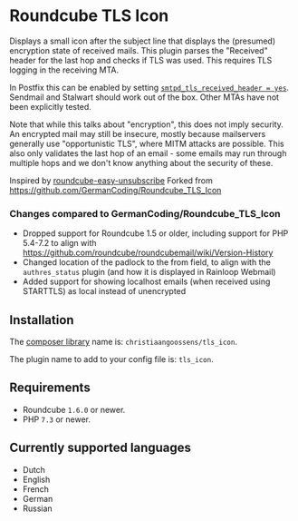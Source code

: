 # Roundcube TLS Icon

Displays a small icon after the subject line that displays the (presumed) encryption state of received mails.
This plugin parses the "Received" header for the last hop and checks if TLS was used. This requires TLS logging in the
receiving MTA.

In Postfix this can be enabled by
setting [`smtpd_tls_received_header = yes`](https://www.postfix.org/postconf.5.html#smtpd_tls_received_header). Sendmail and Stalwart
should work out of the box. Other MTAs have not been explicitly tested.

Note that while this talks about "encryption", this does not imply security. An encrypted mail may still be insecure,
mostly because mailservers generally use  "opportunistic TLS", where MITM attacks are possible.
This also only validates the last hop of an email - some emails may run through multiple hops and we don't know anything
about the security of these.

Inspired by [roundcube-easy-unsubscribe](https://github.com/SS88UK/roundcube-easy-unsubscribe)
Forked from https://github.com/GermanCoding/Roundcube_TLS_Icon

### Changes compared to GermanCoding/Roundcube_TLS_Icon

- Dropped support for Roundcube 1.5 or older, including support for PHP 5.4-7.2 to align with https://github.com/roundcube/roundcubemail/wiki/Version-History
- Changed location of the padlock to the from field, to align with the `authres_status` plugin (and how it is displayed in Rainloop Webmail)
- Added support for showing localhost emails (when received using STARTTLS) as local instead of unencrypted

## Installation

The [composer library](https://packagist.org/packages/christiaangoossens/tls_icon) name is: `christiaangoossens/tls_icon`.

The plugin name to add to your config file is: `tls_icon`.

## Requirements

- Roundcube `1.6.0` or newer.
- PHP `7.3` or newer.

## Currently supported languages

- Dutch
- English
- French
- German
- Russian
